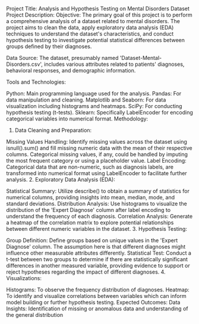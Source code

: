 Project Title: Analysis and Hypothesis Testing on Mental Disorders Dataset
Project Description:
Objective: The primary goal of this project is to perform a comprehensive analysis of a dataset related to mental disorders. The project aims to clean the data, apply exploratory data analysis (EDA) techniques to understand the dataset's characteristics, and conduct hypothesis testing to investigate potential statistical differences between groups defined by their diagnoses.

Data Source: The dataset, presumably named 'Dataset-Mental-Disorders.csv', includes various attributes related to patients' diagnoses, behavioral responses, and demographic information.

Tools and Technologies:

Python: Main programming language used for the analysis.
Pandas: For data manipulation and cleaning.
Matplotlib and Seaborn: For data visualization including histograms and heatmaps.
SciPy: For conducting hypothesis testing (t-tests).
Sklearn: Specifically LabelEncoder for encoding categorical variables into numerical format.
Methodology:
1. Data Cleaning and Preparation:

Missing Values Handling: Identify missing values across the dataset using isnull().sum() and fill missing numeric data with the mean of their respective columns. Categorical missing values, if any, could be handled by imputing the most frequent category or using a placeholder value.
Label Encoding: Categorical data that are non-numeric, such as diagnosis labels, are transformed into numerical format using LabelEncoder to facilitate further analysis.
2. Exploratory Data Analysis (EDA):

Statistical Summary: Utilize describe() to obtain a summary of statistics for numerical columns, providing insights into mean, median, mode, and standard deviations.
Distribution Analysis: Use histograms to visualize the distribution of the 'Expert Diagnose' column after label encoding to understand the frequency of each diagnosis.
Correlation Analysis: Generate a heatmap of the correlation matrix to explore potential relationships between different numeric variables in the dataset.
3. Hypothesis Testing:

Group Definition: Define groups based on unique values in the 'Expert Diagnose' column. The assumption here is that different diagnoses might influence other measurable attributes differently.
Statistical Test: Conduct a t-test between two groups to determine if there are statistically significant differences in another measured variable, providing evidence to support or reject hypotheses regarding the impact of different diagnoses.
4. Visualizations:

Histograms: To observe the frequency distribution of diagnoses.
Heatmap: To identify and visualize correlations between variables which can inform model building or further hypothesis testing.
Expected Outcomes:
Data Insights: Identification of missing or anomalous data and understanding of the general distribution
